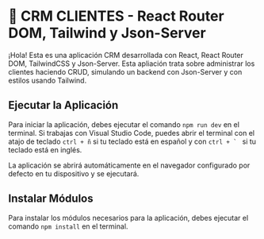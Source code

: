 # 📌 CRM CLIENTES - React Router DOM, Tailwind y Json-Server

¡Hola! Esta es una aplicación CRM desarrollada con React, React Router DOM, TailwindCSS y Json-Server. Esta apliación trata sobre administrar los clientes haciendo CRUD, simulando un backend con Json-Server y con estilos usando Tailwind.

## Ejecutar la Aplicación

Para iniciar la aplicación, debes ejecutar el comando `npm run dev` en el terminal. Si trabajas con Visual Studio Code, puedes abrir el terminal con el atajo de teclado `ctrl + ñ` si tu teclado está en español y con `` ctrl + `  `` si tu teclado está en inglés.

La aplicación se abrirá automáticamente en el navegador configurado por defecto en tu dispositivo y se ejecutará.

## Instalar Módulos

Para instalar los módulos necesarios para la aplicación, debes ejecutar el comando `npm install` en el terminal.
